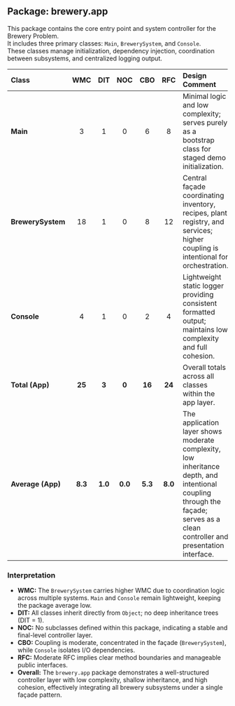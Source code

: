 ## **Package: brewery.app**

This package contains the core entry point and system controller for the Brewery Problem.  
It includes three primary classes: `Main`, `BrewerySystem`, and `Console`.  
These classes manage initialization, dependency injection, coordination between subsystems, and centralized logging output.

| Class | WMC | DIT | NOC | CBO | RFC | **Design Comment** |
|:------|:---:|:---:|:---:|:---:|:---:|:--------------------|
| **Main** | 3 | 1 | 0 | 6 | 8 | Minimal logic and low complexity; serves purely as a bootstrap class for staged demo initialization. |
| **BrewerySystem** | 18 | 1 | 0 | 8 | 12 | Central façade coordinating inventory, recipes, plant registry, and services; higher coupling is intentional for orchestration. |
| **Console** | 4 | 1 | 0 | 2 | 4 | Lightweight static logger providing consistent formatted output; maintains low complexity and full cohesion. |
| **Total (App)** | **25** | **3** | **0** | **16** | **24** | Overall totals across all classes within the app layer. |
| **Average (App)** | **8.3** | **1.0** | **0.0** | **5.3** | **8.0** | The application layer shows moderate complexity, low inheritance depth, and intentional coupling through the façade; serves as a clean controller and presentation interface. |

### **Interpretation**
- **WMC:** The `BrewerySystem` carries higher WMC due to coordination logic across multiple systems. `Main` and `Console` remain lightweight, keeping the package average low.
- **DIT:** All classes inherit directly from `Object`; no deep inheritance trees (DIT = 1).
- **NOC:** No subclasses defined within this package, indicating a stable and final-level controller layer.
- **CBO:** Coupling is moderate, concentrated in the façade (`BrewerySystem`), while `Console` isolates I/O dependencies.
- **RFC:** Moderate RFC implies clear method boundaries and manageable public interfaces.
- **Overall:** The `brewery.app` package demonstrates a well-structured controller layer with low complexity, shallow inheritance, and high cohesion, effectively integrating all brewery subsystems under a single façade pattern.
